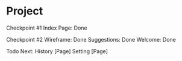 Project
=======

Checkpoint #1
Index Page: Done

Checkpoint #2
Wireframe: Done
Suggestions: Done
Welcome: Done

Todo Next:
History [Page]
Setting [Page]
